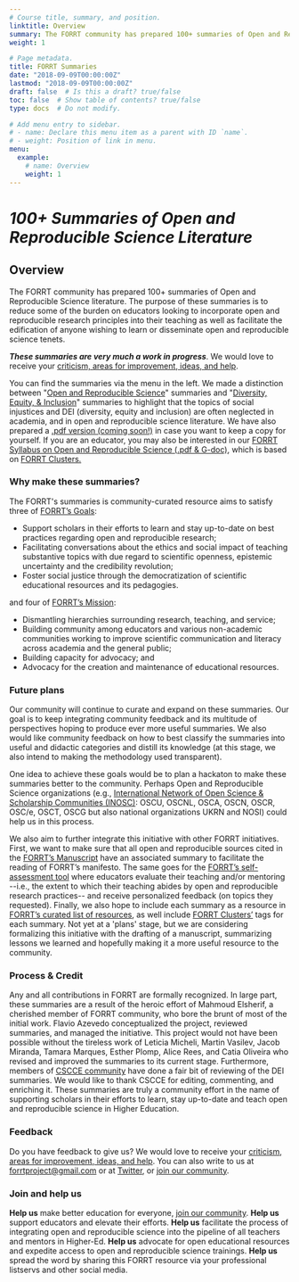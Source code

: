 ```yaml
---
# Course title, summary, and position.
linktitle: Overview
summary: The FORRT community has prepared 100+ summaries of Open and Reproducible Science literature. The purpose of these summaries is to reduce some of the burden on educators looking to incorporate open and reproducible research principles into their teaching as well as facilitate the edification of anyone wishing to learn or disseminate open and reproducible science tenets.
weight: 1

# Page metadata.
title: FORRT Summaries
date: "2018-09-09T00:00:00Z"
lastmod: "2018-09-09T00:00:00Z"
draft: false  # Is this a draft? true/false
toc: false  # Show table of contents? true/false
type: docs  # Do not modify.

# Add menu entry to sidebar.
# - name: Declare this menu item as a parent with ID `name`.
# - weight: Position of link in menu.
menu:
  example:
    # name: Overview
    weight: 1
---
```


# *100+ Summaries of Open and Reproducible Science Literature*

## Overview

The FORRT community has prepared 100+ summaries of Open and Reproducible Science literature. The purpose of these summaries is to reduce some of the burden on educators looking to incorporate open and reproducible research principles into their teaching as well as facilitate the edification of anyone wishing to learn or disseminate open and reproducible science tenets.

***These summaries are very much a work in progress***. We would love to receive your [criticism, areas for improvement, ideas, and help](https://docs.google.com/spreadsheets/d/1W12WpzI70Ja1FiVeflXNW8VFPzqFFvu_mL2YkNQ_cHk/edit?usp=sharing). 

You can find the summaries via the menu in the left. We made a distinction between "[Open and Reproducible Science](/summaries/open-reproducible/)" summaries and "[Diversity, Equity, & Inclusion](/diversity-equity-inclusion/)" summaries to highlight that the topics of social injustices and DEI (diversity, equity and inclusion) are often neglected in academia, and in open and reproducible science literature. We have also prepared a [.pdf version (coming soon!)](OS_Literature_Summaries_by_FORRT.pdf) in case you want to keep a copy for yourself. If you are an educator, you may also be interested in our [FORRT Syllabus on Open and Reproducible Science (.pdf & G-doc)](https://forrt.org/clusters/#Syllabus), which is based on [FORRT Clusters.](/clusters/)

### Why make these summaries?

The FORRT's summaries is community-curated resource aims to satisfy three of [FORRT’s Goals](about/mission/): 
*   Support scholars in their efforts to learn and stay up-to-date on best practices regarding open and reproducible research;
*   Facilitating conversations about the ethics and social impact of teaching substantive topics with due regard to scientific openness, epistemic uncertainty and the credibility revolution;
*   Foster social justice through the democratization of scientific educational resources and its pedagogies.

and four of [FORRT’s Mission](/about/mission/):

*   Dismantling hierarchies surrounding research, teaching, and service;
*   Building community among educators and various non-academic communities working to improve scientific communication and literacy across academia and the general public;
*   Building capacity for advocacy; and
*   Advocacy for the creation and maintenance of educational resources.

### Future plans

Our community will continue to curate and expand on these summaries. Our goal is to keep integrating community feedback and its multitude of perspectives hoping to produce ever more useful summaries. We also would like community feedback on how to best classify the summaries into useful and didactic categories and distill its knowledge (at this stage, we also intend to making the methodology used transparent). 

One idea to achieve these goals would be to plan a hackaton to make these summaries better to the community. Perhaps Open and Reproducible Science organizations (e.g., [International Network of Open Science & Scholarship Communities (INOSC)](https://osf.io/vz2sy/): OSCU, OSCNL, OSCA, OSCN, OSCR, OSC/e, OSCT, OSCG but also national organizations UKRN and NOSI) could help us in this process.

We also aim to further integrate this initiative with other FORRT initiatives. First, we want to make sure that all open and reproducible sources cited in the [FORRT’s Manuscript](https://forrt.org/manuscript/) have an associated summary to facilitate the reading of FORRT’s manifesto. The same goes for the [FORRT’s self-assessment tool](https://forrt.org/self-assessment/) where educators evaluate their teaching and/or mentoring --i.e., the extent to which their teaching abides by open and reproducible research practices-- and receive personalized feedback (on topics they requested). Finally, we also hope to include each summary as a resource in [FORRT’s curated list of resources](https://forrt.org/resources/), as well include [FORRT Clusters’](/clusters/) tags for each summary. Not yet at a 'plans' stage, but we are considering formalizing this initiative with the drafting of a manuscript, summarizing lessons we learned and hopefully making it a more useful resource to the community.

### Process & Credit

Any and all contributions in FORRT are formally recognized. In large part, these summaries are a result of the heroic effort of Mahmoud Elsherif, a cherished member of FORRT community, who bore the brunt of most of the initial work. Flavio Azevedo conceptualized the project, reviewed summaries, and managed the initiative. This project would not have been possible without the tireless work of Leticia Micheli, Martin Vasilev, Jacob Miranda, Tamara Marques, Esther Plomp, Alice Rees, and Catia Oliveira who revised and improved the summaries to its current stage. Furthermore, members of [CSCCE community](https://www.cscce.org/) have done a fair bit of reviewing of the DEI summaries. We would like to thank CSCCE  for editing, commenting, and enriching it. These summaries are truly a community effort in the name of supporting scholars in their efforts to learn, stay up-to-date and teach open and reproducible science in Higher Education.

### Feedback

Do you have feedback to give us? We would love to receive your [criticism, areas for improvement, ideas, and help](https://docs.google.com/spreadsheets/d/1W12WpzI70Ja1FiVeflXNW8VFPzqFFvu_mL2YkNQ_cHk/edit?usp=sharing). You can also write to us at [forrtproject@gmail.com](mailto:forrtproject@gmail.com) or at [Twitter](https://twitter.com/FORRTproject), or [join our community](https://join.slack.com/t/forrt/shared_invite/zt-alobr3z7-NOR0mTBfD1vKXn9qlOKqaQ).

### Join and help us

**Help us** make better education for everyone, [join our community](https://join.slack.com/t/forrt/shared_invite/zt-alobr3z7-NOR0mTBfD1vKXn9qlOKqaQ). **Help us** support educators and elevate their efforts. **Help us** facilitate the process of integrating open and reproducible science into the pipeline of all teachers and mentors in Higher-Ed. **Help us** advocate for open educational resources and expedite access to open and reproducible science trainings. **Help us** spread the word by sharing this FORRT resource via your professional listservs and other social media.
